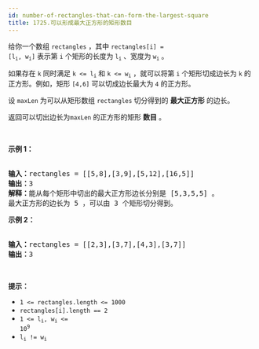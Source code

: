 ```yaml
---
id: number-of-rectangles-that-can-form-the-largest-square
title: 1725.可以形成最大正方形的矩形数目
---
```

给你一个数组 <code>rectangles</code> ，其中 <code>rectangles[i] = [l<sub>i</sub>, w<sub>i</sub>]</code> 表示第 <code>i</code> 个矩形的长度为 <code>l<sub>i</sub></code> 、宽度为 <code>w<sub>i</sub></code> 。

如果存在 <code>k</code> 同时满足 <code>k &lt;= l<sub>i</sub></code> 和 <code>k &lt;= w<sub>i</sub></code> ，就可以将第 <code>i</code> 个矩形切成边长为 <code>k</code> 的正方形。例如，矩形 <code>[4,6]</code> 可以切成边长最大为 <code>4</code> 的正方形。

设 <code>maxLen</code> 为可以从矩形数组 <code>rectangles</code> 切分得到的 **最大正方形** 的边长。

返回可以切出边长为<code>maxLen</code> 的正方形的矩形 **数目** 。

 

**示例 1：**


<pre><br/><strong>输入：</strong>rectangles = [[5,8],[3,9],[5,12],[16,5]]<br/><strong>输出：</strong>3<br/><strong>解释：</strong>能从每个矩形中切出的最大正方形边长分别是 [5,3,5,5] 。<br/>最大正方形的边长为 5 ，可以由 3 个矩形切分得到。<br/></pre>

**示例 2：**


<pre><br/><strong>输入：</strong>rectangles = [[2,3],[3,7],[4,3],[3,7]]<br/><strong>输出：</strong>3<br/></pre>

 

**提示：**


- <code>1 &lt;= rectangles.length &lt;= 1000</code>
- <code>rectangles[i].length == 2</code>
- <code>1 &lt;= l<sub>i</sub>, w<sub>i</sub> &lt;= 10<sup>9</sup></code>
- <code>l<sub>i</sub> != w<sub>i</sub></code>
